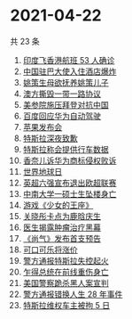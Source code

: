 # 2021-04-22

共 23 条

<!-- BEGIN ZHIHUSEARCH -->
<!-- 最后更新时间 Thu Apr 22 2021 21:12:45 GMT+0800 (China Standard Time) -->
1. [印度飞香港航班 53 人确诊](https://www.zhihu.com/search?q=印度疫情)
1. [中国驻巴大使入住酒店爆炸](https://www.zhihu.com/search?q=巴基斯坦)
1. [姚策生母欲抚养姚策儿子](https://www.zhihu.com/search?q=错换人生28年)
1. [澳方撕毁一带一路协议](https://www.zhihu.com/search?q=澳大利亚撕毁一带一路)
1. [美参院施压拜登对抗中国](https://www.zhihu.com/search?q=拜登)
1. [百度回应华为自动驾驶](https://www.zhihu.com/search?q=华为自动驾驶)
1. [苹果发布会](https://www.zhihu.com/search?q=苹果新品发布会)
1. [特斯拉深夜致歉](https://www.zhihu.com/search?q=特斯拉道歉)
1. [特斯拉称会提供行车数据](https://www.zhihu.com/search?q=特斯拉行车数据)
1. [香奈儿诉华为商标侵权败诉](https://www.zhihu.com/search?q=香奈儿起诉华为)
1. [世界地球日](https://www.zhihu.com/search?q=世界地球日)
1. [英超六强宣布退出欧超联赛](https://www.zhihu.com/search?q=欧超联赛)
1. [中南大学一硕士生坠楼身亡](https://www.zhihu.com/search?q=中南大学研究生)
1. [游戏《少女的王座》](https://www.zhihu.com/search?q=少女的王座)
1. [关晓彤卡点为鹿晗庆生](https://www.zhihu.com/search?q=鹿晗关晓彤)
1. [医生揭露肿瘤治疗黑幕](https://www.zhihu.com/search?q=张煜医生)
1. [《尚气》发布首支预告](https://www.zhihu.com/search?q=尚气)
1. [可口可乐将涨价](https://www.zhihu.com/search?q=可口可乐)
1. [警方通报特斯拉失控起火](https://www.zhihu.com/search?q=广州特斯拉)
1. [乍得总统在前线重伤身亡](https://www.zhihu.com/search?q=乍得总统)
1. [美国警察跪杀黑人案宣判](https://www.zhihu.com/search?q=弗洛伊德 )
1. [警方通报错换人生 28 年事件](https://www.zhihu.com/search?q=错换人生28年)
1. [特斯拉维权车主被拘 5 日](https://www.zhihu.com/search?q=特斯拉车主维权)
<!-- END ZHIHUSEARCH -->
